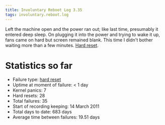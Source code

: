 ```yaml
---
title: Involuntary Reboot Log 3.35
tags: involuntary.reboot.log
---
```


Left the machine open and the power ran out; like last time, presumably it entered deep sleep. On plugging it into the power and trying to wake it up, fans came on hard but screen remained blank. This time I didn't bother waiting more than a few minutes. [Hard reset](/wiki/Hard_reset).

# Statistics so far

-   Failure type: [hard reset](/wiki/hard_reset)
-   Uptime at moment of failure: &lt; 1 day
-   Kernel panics: 7
-   Hard resets: 28
-   Total failures: 35
-   Start of recording keeping: 14 March 2011
-   Total days to date: 683 days
-   Average time between failures: 19.51 days

